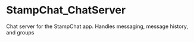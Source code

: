 # StampChat_ChatServer
Chat server for the StampChat app. Handles messaging, message history, and groups